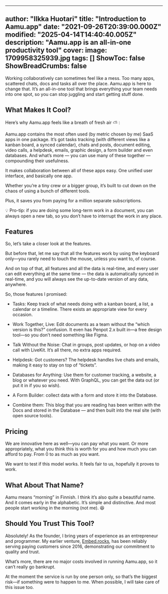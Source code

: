 
---
author: "Ilkka Huotari"
title: "Introduction to Aamu.app"
date: "2021-09-26T20:39:00.000Z"
modified: "2025-04-14T14:40:40.005Z"
description: "Aamu.app is an all-in-one productivity tool"
cover:
  image: 1709958325939.jpg
tags: []
ShowToc: false
ShowBreadCrumbs: false
---

Working collaboratively can sometimes feel like a mess. Too many apps, scattered chats, docs and tasks all over the place. Aamu.app is here to change that. It’s an all-in-one tool that brings everything your team needs into one spot, so you can stop juggling and start getting stuff done.

What Makes It Cool?
-------------------

Here’s why Aamu.app feels like a breath of fresh air ⛅️ :

Aamu.app contains the most often used (by metric chosen by me) SaaS apps in one package. It’s got tasks tracking (with different views like a kanban board, a synced calendar), chats and posts, document editing, video calls, a helpdesk, emails, graphic design, a form builder and even databases. And what’s more — you can use many of these together — compounding their usefulness.

It makes collaboration between all of these apps easy. One unified user interface, and basically one app.

Whether you’re a tiny crew or a bigger group, it’s built to cut down on the chaos of using a bunch of different tools.

Plus, it saves you from paying for a million separate subscriptions.

💡 Pro-tip: if you are doing some long-term work in a document, you can always open a new tab, so you don’t have to interrupt the work in any place.

Features
--------

So, let’s take a closer look at the features.

But before that, let me say that all the features work by using the keyboard only—you rarely need to touch the mouse, unless you want to, of course.

And on top of that, all features and all the data is real-time, and every user can edit everything at the same time — the data is automatically synced in real-time, and you will always see the up-to-date version of any data, anywhere.

So, those features I promised:

*   Tasks: Keep track of what needs doing with a kanban board, a list, a calendar or a timeline. There exists an appropriate view for every occasion.
    
*   Work Together, Live: Edit documents as a team without the “which version is this?” confusion. It even has Penpot 2.x built in—a free design tool—so you don’t need something like Figma.
    
*   Talk Without the Noise: Chat in groups, post updates, or hop on a video call with LiveKit. It’s all there, no extra apps required.
    
*   Helpdesk: Got customers? The helpdesk handles live chats and emails, making it easy to stay on top of “tickets”.
    
*   Databases for Anything: Use them for customer tracking, a website, a blog or whatever you need. With GraphQL, you can get the data out (or put it in if you so wish).
    
*   A Form Builder: collect data with a form and store it into the Database.
    
*   Combine them: This blog that you are reading has been written with the Docs and stored in the Database — and then built into the real site (with open source tools).
    

Pricing
-------

We are innovative here as well—you can pay what you want. Or more appropriately, what you think this is worth for you and how much you can afford to pay. From 0 to as much as you want.

We want to test if this model works. It feels fair to us, hopefully it proves to work.

What About That Name?
---------------------

Aamu means “morning” in Finnish. I think it’s also quite a beautiful name. And it comes early in the alphabetic. It’s simple and distinctive. And most people start working in the morning (not me). 😆

Should You Trust This Tool?
---------------------------

Absolutely! As the founder, I bring years of experience as an entrepreneur and programmer. My earlier venture, [Embed.rocks](http://Embed.rocks), has been reliably serving paying customers since 2016, demonstrating our commitment to quality and trust.

What’s more, there are no major costs involved in running Aamu.app, so it can’t really go bankrupt.

At the moment the service is run by one person only, so that’s the biggest risk—if something were to happen to me. When possible, I will take care of this issue too.
